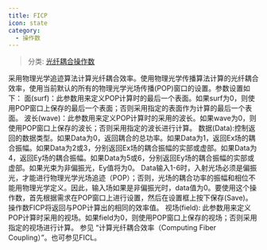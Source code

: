 ```yaml
---
title: FICP
icon: state
category:
  - 操作数
---
```


> 分类: [光纤耦合操作数](/hb/operands/131/887/  "Zemax 操作数 光纤耦合操作数")

采用物理光学追迹算法计算光纤耦合效率。使用物理光学传播算法计算的光纤耦合效率，使用当前默认的所有的物理光学光场传播(POP)窗口的设置。参数设置如下： 
面(surf)：此参数用来定义POP计算时的最后一个表面。如果surf为0，则使用POP窗口上保存的最后一个表面；否则采用指定的表面作为计算的最后一个表面。 
波长(wave)：此参数用来定义POP计算时的采用的波长。如果wave为0，则使用POP窗口上保存的波长；否则采用指定的波长进行计算。 
数据(Data):控制返回的数据类型。如果Data为0，返回耦合的总功率。如果Data为1，返回Ex场的耦合振幅。如果Data为2或3，分别返回Ex场的耦合振幅的实部或虚部。如果Data为4，返回Ey场的耦合振幅。如果Data为5或6，分别返回Ey场的耦合振幅的实部或虚部。如果光束为非偏振光，Ey值将为0。 
Data输入1-6时，入射光场必须是偏振光，才能进行物理光学光场追迹（POP）；否则，光场的耦合功率的振幅和相位不能用物理光学定义。因此，输入场如果是非偏振光时，data值为0。要使用这个操作数，首先根据需求在POP窗口上进行设置，然后在设置框上按下保存(Save)。操作数FICP将返回与POP计算出的相同的效率值。 
视场(field): 此参数用来定义POP计算时采用的视场。如果field为0，则使用POP窗口上保存的视场；否则采用指定的视场进行计算。 
参见 “计算光纤耦合效率（Computing Fiber Coupling）”。也可参见FICL。